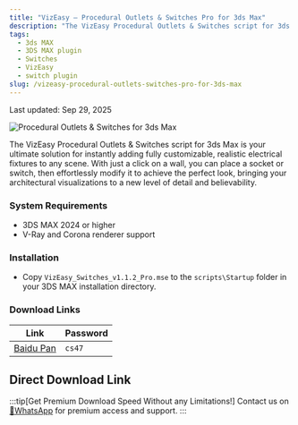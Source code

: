 ```yaml
---
title: "VizEasy – Procedural Outlets & Switches Pro for 3ds Max"
description: "The VizEasy Procedural Outlets & Switches script for 3ds Max is your ultimate solution for instantly adding fully customizable, realistic electrical fixtures to any scene."
tags:
  - 3ds MAX
  - 3DS MAX plugin
  - Switches
  - VizEasy
  - switch plugin
slug: /vizeasy-procedural-outlets-switches-pro-for-3ds-max
---
```


Last updated: Sep 29, 2025

![Procedural Outlets & Switches for 3ds Max](https://www.gfxcamp.com/wp-content/uploads/2025/09/Procedural-Outlets-Switches-for-3ds-Max.jpg)

The VizEasy Procedural Outlets & Switches script for 3ds Max is your ultimate solution for instantly adding fully customizable, realistic electrical fixtures to any scene. With just a click on a wall, you can place a socket or switch, then effortlessly modify it to achieve the perfect look, bringing your architectural visualizations to a new level of detail and believability.

### System Requirements

-   3DS MAX 2024 or higher
-   V-Ray and Corona renderer support

### Installation

-   Copy `VizEasy_Switches_v1.1.2_Pro.mse` to the `scripts\Startup` folder in your 3DS MAX installation directory.

### Download Links

| Link                                                              | Password |
| ----------------------------------------------------------------- | -------- |
| [Baidu Pan](https://pan.baidu.com/s/1ztoiXG1vrVW4ClXWuq8DJA?pwd=cs47) | `cs47`   |

## Direct Download Link
:::tip[Get Premium Download Speed Without any Limitations!]
Contact us on [💬WhatsApp](https://wa.me/+8613237610083) for premium  access and support.
:::